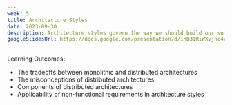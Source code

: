 ```yaml
---
week: 5
title: Architecture Styles
date: 2023-09-30
description: Architecture styles govern the way we should build our software system. We'll revisit monolithic architectures, and then dive into components of distributed architectures.
googleSlidesUrl: https://docs.google.com/presentation/d/1hB3IRiWXvjnc4cWoL4GQY9vkoJzY6OdVA4Dyj5J8WRI/
---
```


Learning Outcomes:

- The tradeoffs between monolithic and distributed architectures
- The misconceptions of distributed architectures
- Components of distributed architectures
- Applicability of non-functional requirements in architecture styles
